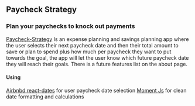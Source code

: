 ## Paycheck Strategy

### Plan your paychecks to knock out payments

[Paycheck-Strategy](https://paycheck-strategy.netlify.com/) Is an expense planning and savings planning app where the user selects their next paycheck date and then their total amount to save or plan to spend plus how much per paycheck they want to put towards the goal, the app will let the user know which future paycheck date they will reach their goals. There is a future features list on the about page.

#### Using

[Airbnbd react-dates](https://github.com/airbnb/react-dates) for user paycheck date selection
[Moment Js](https://momentjs.com/) for clean date formatting and calculations
